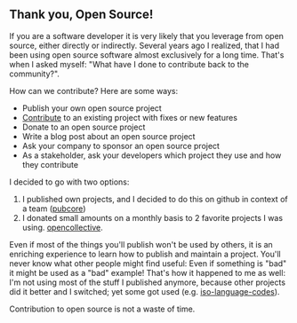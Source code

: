 ## Thank you, Open Source!

If you are a software developer it is very likely that you leverage from open source,
either directly or indirectly. Several years ago I realized, that I had been using open source
software almost exclusively for a long time. That's when I asked myself: "What have I done to contribute back to the community?".

How can we contribute? Here are some ways:

- Publish your own open source project
- [Contribute](https://opensource.guide) to an existing project with fixes or new features
- Donate to an open source project
- Write a blog post about an open source project
- Ask your company to sponsor an open source project
- As a stakeholder, ask your developers which project they use and how they contribute

I decided to go with two options:

1. I published own projects, and I decided to do this on github in context of a team ([pubcore](https://github.com/pubcore))
1. I donated small amounts on a monthly basis to 2 favorite projects I was using. [opencollective](https://opencollective.com/).

Even if most of the things you'll publish won't be used by others, it is an enriching experience to learn how to publish and maintain a project.
You'll never know what other people might find useful: Even if something is "bad" it might be used as a "bad" example!
That's how it happened to me as well: I'm not using most of the stuff I published anymore, because other projects did it better and I switched; yet some got used (e.g. [iso-language-codes](https://www.npmjs.com/package/iso-language-codes)).

Contribution to open source is not a waste of time.
